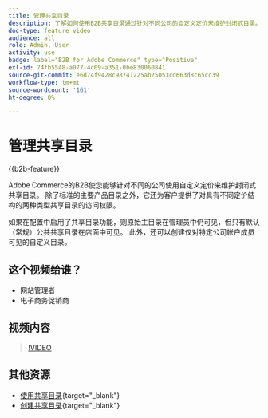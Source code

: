 ```yaml
---
title: 管理共享目录
description: 了解如何使用B2B共享目录通过针对不同公司的自定义定价来维护封闭式目录。
doc-type: feature video
audience: all
role: Admin, User
activity: use
badge: label="B2B for Adobe Commerce" type="Positive"
exl-id: 74fb5548-a077-4c09-a351-0be830060841
source-git-commit: e6d74f9428c98741225ab25053cd663d8c65cc39
workflow-type: tm+mt
source-wordcount: '161'
ht-degree: 0%

---
```


# 管理共享目录

{{b2b-feature}}

Adobe Commerce的B2B使您能够针对不同的公司使用自定义定价来维护封闭式共享目录。 除了标准的主要产品目录之外，它还为客户提供了对具有不同定价结构的两种类型共享目录的访问权限。

如果在配置中启用了共享目录功能，则原始主目录在管理员中仍可见，但只有默认（常规）公共共享目录在店面中可见。 此外，还可以创建仅对特定公司帐户成员可见的自定义目录。

## 这个视频给谁？

- 网站管理者
- 电子商务促销商

## 视频内容

>[!VIDEO](https://video.tv.adobe.com/v/344446?quality=12&learn=on)

## 其他资源

- [使用共享目录](https://experienceleague.adobe.com/docs/commerce-admin/b2b/shared-catalogs/catalog-shared.html){target="_blank"}
- [创建共享目录](https://experienceleague.adobe.com/docs/commerce-admin/b2b/shared-catalogs/define/catalog-shared-create.html){target="_blank"}
